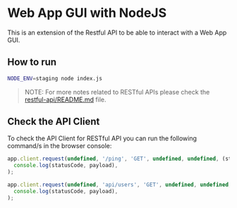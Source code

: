 # Web App GUI with NodeJS

This is an extension of the Restful API to be able to interact with a Web App GUI.

## How to run

```bash
NODE_ENV=staging node index.js
```

> NOTE: For more notes related to RESTful APIs please check the [restful-api/README.md](../restful-api/README.md) file.

## Check the API Client

To check the API Client for RESTful API you can run the following command/s in the browser console:

```javascript
app.client.request(undefined, '/ping', 'GET', undefined, undefined, (statusCode, payload) =>
  console.log(statusCode, payload),
);

app.client.request(undefined, 'api/users', 'GET', undefined, undefined, (statusCode, payload) =>
  console.log(statusCode, payload),
);
```
